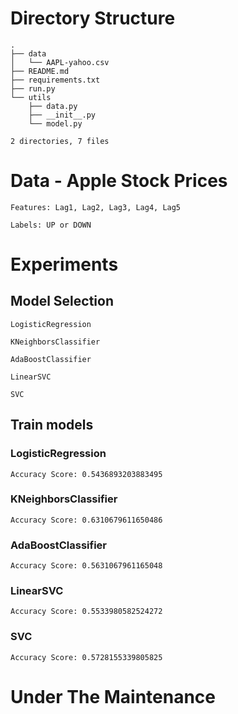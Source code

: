 # Directory Structure
```
.
├── data
│   └── AAPL-yahoo.csv
├── README.md
├── requirements.txt
├── run.py
└── utils
    ├── data.py
    ├── __init__.py
    └── model.py

2 directories, 7 files
```

# Data - Apple Stock Prices
```text
Features: Lag1, Lag2, Lag3, Lag4, Lag5
```
```text
Labels: UP or DOWN
```

# Experiments

## Model Selection
```text
LogisticRegression
```
```text
KNeighborsClassifier
```

```text
AdaBoostClassifier
```
```text
LinearSVC
```
```text
SVC
```

## Train models

### LogisticRegression
```text
Accuracy Score: 0.5436893203883495
```
### KNeighborsClassifier
```text
Accuracy Score: 0.6310679611650486

```
### AdaBoostClassifier
```text
Accuracy Score: 0.5631067961165048

```

### LinearSVC
```text
Accuracy Score: 0.5533980582524272

```

### SVC
```text
Accuracy Score: 0.5728155339805825
```


# Under The Maintenance